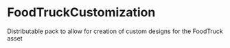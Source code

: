 # FoodTruckCustomization
Distributable pack to allow for creation of custom designs for the FoodTruck asset

